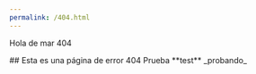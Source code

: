 ```yaml
---
permalink: /404.html
---
```

<p>Hola de mar 404</p>
## Esta es una página de error 404
Prueba **test** _probando_
